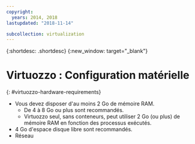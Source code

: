 ```yaml
---
copyright:
  years: 2014, 2018
lastupdated: "2018-11-14"

subcollection: virtualization
---
```

{:shortdesc: .shortdesc}
{:new_window: target="_blank"}

# Virtuozzo : Configuration matérielle
{: #virtuozzo-hardware-requirements}

* Vous devez disposer d'au moins 2 Go de mémoire RAM. 
  * De 4 à 8 Go ou plus sont recommandés. 
  * Virtuozzo seul, sans conteneurs, peut utiliser 2 Go (ou plus) de mémoire RAM en fonction des processus exécutés. 
* 4 Go d'espace disque libre sont recommandés. 
* Réseau
